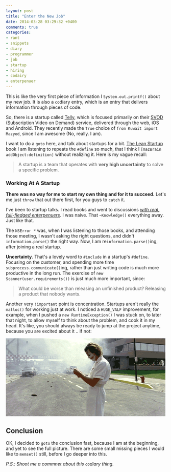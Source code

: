 ```yaml
---
layout: post
title: "Enter the New Job"
date: 2014-03-28 03:29:32 +0400
comments: true
categories: 
- rant
- snippets
- diary
- programmer
- job
- startup
- hiring
- codairy
- enterpenuer
---
```


This is like the very first piece of information I `System.out.printf()` about my new job. It is also a `co`diary entry, which is an entry that delivers information through pieces of code.

So, there is a startup called [Telly](http://telly.com), which is focused primarily on their [SVOD](http://en.wikipedia.org/wiki/SVOD) (Subscription Video on Demand) service, delivered through the web, iOS and Android. They recently made the `True` choice of `from Kuwait import Mazyod`, since I am awesome (No, really. I am).

I want to do a `goto` here, and talk about startups for a bit. [The Lean Startup](http://theleanstartup.com/) book I am listening to repeats the `#define` so much, that I think I `[mazBrain addObject:definition]` without realizing it. Here is my vague recall:

> A startup is a team that operates with __very high uncertainty__ to solve a specific problem.

### Working At A Startup

__There was no way for me to start my own thing and for it to succeed.__ Let's me just `throw` that out there first, for you guys to `catch` it.

I've been to startup talks. I read books and went to discussions [_with real, full-fledged enterpenuers_](http://fishfishme.com). I was naive. That `~Knowledge()` everything away. Just like that.

The `NSError *` was, when I was listening to those books, and attending those meeting, I wasn't asking the right questions, and didn't `information.parse()` the right way. Now, I am re`information.parse()`ing, after joining a real startup.

__Uncertainty__. That's a lovely word to `#include` in a startup's `#define`. Focusing on the customer, and spending more time `subprocess.communicate()`ing, rather than just writing code is much more productive in the long run. The exercise of `new Scanner(user.requirements())` is just much more important, since:

> What could be worse than releasing an unfinished product? Releasing a product that nobody wants.

Another very `!important` point is concentration. Startups aren't really the `malloc()` for working just at work. I noticed a `HUGE_VALF` improvement, for example, when I pushed a `new RuntimeException()` I was stuck on, to later that night, to allow myself to think about the problem, and cook it in my head. It's like, you should always be ready to jump at the project anytime, because you are excited about it .. if not:

![](/images/joker.gif)

## Conclusion

OK, I decided to `goto` the conclusion fast, because I am at the beginning, and yet to see the full picture. There are some small missing pieces I would like to `memset()` still, before I go deeper into this.

_P.S.: Shoot me a commnet about this `co`diary thing._



